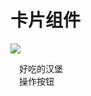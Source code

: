 # 卡片组件
<w-card :body-style="{ padding: '0px' }" style="width:236px" class="box-card">
<img src="https://shadow.elemecdn.com/app/element/hamburger.9cf7b091-55e9-11e9-a976-7f4d0b07eef6.png" class="image">
<div style="padding: 14px;">
  <span>好吃的汉堡</span>
  <div class="bottom clearfix">
    <w-button type="text" class="button">操作按钮</w-button>
  </div>
</div>
</w-card>